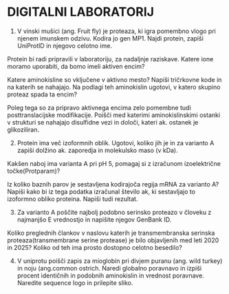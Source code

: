 # DIGITALNI LABORATORIJ

1. V vinski mušici (ang. Fruit fly) je proteaza, ki igra pomembno vlogo pri njenem imunskem odzivu. Kodira jo gen MP1. Najdi protein, zapiši UniProtID in njegovo celotno ime.


Protein bi radi pripravili v laboratoriju, za nadaljnje raziskave. Katere ione moramo uporabiti, da bomo imeli aktiven encim?


Katere aminokisline so vključene v aktivno mesto? Napiši tričrkovne kode in na katerih se nahajajo. Na podlagi teh aminokislin ugotovi, v katero skupino proteaz spada ta encim?



Poleg tega so za pripravo aktivnega encima zelo pomembne tudi posttranslacijske modifikacije. Poišči med katerimi aminokislinskimi ostanki v strukturi se nahajajo disulfidne vezi in določi, kateri ak. ostanek je glikoziliran.




2. Protein ima več izoformnih oblik. Ugotovi, koliko jih je in za varianto A zapiši dolžino ak. zaporedja in molekulsko maso (v kDa).

Kakšen naboj ima varianta A pri pH 5, pomagaj si z izračunom izoelektrične točke(Protparam)?


Iz koliko baznih parov je sestavljena kodirajoča regija mRNA za varianto A?
Napiši kako bi iz tega podatka izračunal število ak, ki sestavljajo to izoformno obliko proteina. Napiši tudi rezultat.


3. Za varianto A poščite najbolj podobno serinsko proteazo v človeku z najmanjšo E vrednostjo in napišite njegov GenBank ID.



Koliko preglednih člankov v naslovu katerih je transmembranska serinska proteaza(transmembrane serine protease) je bilo objavljenih med leti 2020 in 2025? Koliko od teh ima prosto dostopno celotno besedilo?



4. V uniprotu poišči zapis za mioglobin pri divjem puranu (ang. wild turkey) in noju (ang.common ostrich. Naredi globalno poravnavo in izpiši procent identičnih in podobnih aminokislin in vrednost poravnave. 
Naredite sequence logo in prilepite sliko.


